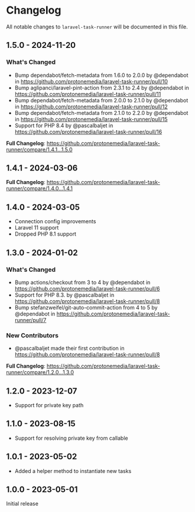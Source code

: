 # Changelog

All notable changes to `laravel-task-runner` will be documented in this file.

## 1.5.0 - 2024-11-20

### What's Changed

* Bump dependabot/fetch-metadata from 1.6.0 to 2.0.0 by @dependabot in https://github.com/protonemedia/laravel-task-runner/pull/10
* Bump aglipanci/laravel-pint-action from 2.3.1 to 2.4 by @dependabot in https://github.com/protonemedia/laravel-task-runner/pull/11
* Bump dependabot/fetch-metadata from 2.0.0 to 2.1.0 by @dependabot in https://github.com/protonemedia/laravel-task-runner/pull/12
* Bump dependabot/fetch-metadata from 2.1.0 to 2.2.0 by @dependabot in https://github.com/protonemedia/laravel-task-runner/pull/15
* Support for PHP 8.4 by @pascalbaljet in https://github.com/protonemedia/laravel-task-runner/pull/16

**Full Changelog**: https://github.com/protonemedia/laravel-task-runner/compare/1.4.1...1.5.0

## 1.4.1 - 2024-03-06

**Full Changelog**: https://github.com/protonemedia/laravel-task-runner/compare/1.4.0...1.4.1

## 1.4.0 - 2024-03-05

* Connection config improvements
* Laravel 11 support
* Dropped PHP 8.1 support

## 1.3.0 - 2024-01-02

### What's Changed

* Bump actions/checkout from 3 to 4 by @dependabot in https://github.com/protonemedia/laravel-task-runner/pull/6
* Support for PHP 8.3. by @pascalbaljet in https://github.com/protonemedia/laravel-task-runner/pull/8
* Bump stefanzweifel/git-auto-commit-action from 4 to 5 by @dependabot in https://github.com/protonemedia/laravel-task-runner/pull/7

### New Contributors

* @pascalbaljet made their first contribution in https://github.com/protonemedia/laravel-task-runner/pull/8

**Full Changelog**: https://github.com/protonemedia/laravel-task-runner/compare/1.2.0...1.3.0

## 1.2.0 - 2023-12-07

* Support for private key path

## 1.1.0 - 2023-08-15

- Support for resolving private key from callable

## 1.0.1 - 2023-05-02

- Added a helper method to instantiate new tasks

## 1.0.0 - 2023-05-01

Initial release
